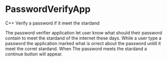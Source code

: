 # PasswordVerifyApp
C++ Verify a password if it meet the stardand

The password verifier application let user know what should their password contain to meet 
the stardand of the internet these days. While a user type a password the application marked what is 
orrect about the password untill it meet the corret stardand. When The password meets the stardand a continue 
button will appear.
